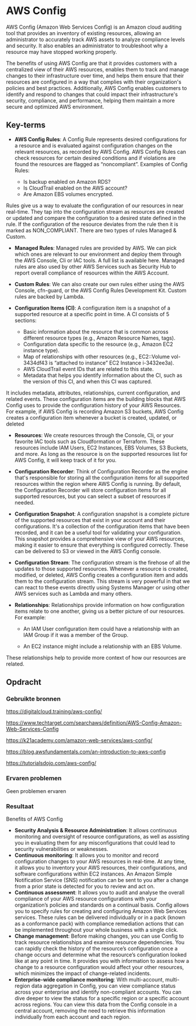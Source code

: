 # AWS Config


AWS Config (Amazon Web Services Config) is an Amazon cloud auditing tool that provides an inventory of existing resources, allowing an administrator to accurately track AWS assets to analyze compliance levels and security. It also enables an administrator to troubleshoot why a resource may have stopped working properly.

The benefits of using AWS Config are that it provides customers with a centralized view of their AWS resources, enables them to track and manage changes to their infrastructure over time, and helps them ensure that their resources are configured in a way that complies with their organization's policies and best practices. Additionally, AWS Config enables customers to identify and respond to changes that could impact their infrastructure's security, compliance, and performance, helping them maintain a more secure and optimized AWS environment.

## Key-terms

- **AWS Config Rules**: A Config Rule represents desired configurations for a resource and is evaluated against configuration changes on the relevant resources, as recorded by AWS Config. AWS Config Rules can check resources for certain desired conditions and if violations are found the resources are flagged as “noncompliant”. Examples of Config Rules:

  - Is backup enabled on Amazon RDS?
  - Is CloudTrail enabled on the AWS account?
  - Are Amazon EBS volumes encrypted.

Rules give us a way to evaluate the configuration of our resources in near real-time. They tap into the configuration stream as resources are created or updated and compare the configuration to a desired state defined in the rule. If the configuration of the resource deviates from the rule then it is marked as NON_COMPLIANT. There are two types of rules Managed & Custom.
 - **Managed Rules**: Managed rules are provided by AWS. We can pick which ones are relevant to our environment and deploy them through the AWS Console, Cli or IAC tools. A full list is available here. Managed rules are also used by other AWS Services such as Security Hub to report overall compliance of resources within the AWS Account.
 - **Custom Rules**: We can also create our own rules either using the AWS Console, cfn-guard, or the AWS Config Rules Development Kit. Custom rules are backed by Lambda.



- **Configuration Items (CI)**: A configuration item is a snapshot of a supported resource at a specific point in time. A CI consists of 5 sections:

  - Basic information about the resource that is common across different resource types (e.g., Amazon Resource Names, tags).
  - Configuration data specific to the resource (e.g., Amazon EC2 instance type).
  - Map of relationships with other resources (e.g., EC2::Volume vol-3434df43 is “attached to instance” EC2 Instance i-3432ee3a).
  - AWS CloudTrail event IDs that are related to this state.
  - Metadata that helps you identify information about the CI, such as the version of this CI, and when this CI was captured.

It includes metadata, attributes, relationships, current configuration, and related events. These configuration items are the building blocks that AWS Config uses to provide the configuration history of your AWS Resources. For example, if AWS Config is recording Amazon S3 buckets, AWS Config creates a configuration item whenever a bucket is created, updated, or deleted

- **Resources**: We create resources through the Console, Cli, or your favorite IAC tools such as Cloudformation or Terraform. These resources include IAM Users, EC2 Instances, EBS Volumes, S3 Buckets, and more. As long as the resource is on the supported resources list for AWS Config, it will keep track of it for you.

- **Configuration Recorder**: Think of Configuration Recorder as the engine that's responsible for storing all the configuration items for all supported resources within the region where AWS Config is running. By default, the Configuration Recorder will store configuration items for all supported resources, but you can select a subset of resources if needed.

- **Configuration Snapshot**: A configuration snapshot is a complete picture of the supported resources that exist in your account and their configurations. It's a collection of the configuration items that have been recorded, and it can be a useful tool for validating your configuration. This snapshot provides a comprehensive view of your AWS resources, making it easier to ensure that everything is configured correctly. These can be delivered to S3 or viewed in the AWS Config console.

- **Configuration Stream**: The configuration stream is the firehose of all the updates to those supported resources. Whenever a resource is created, modified, or deleted, AWS Config creates a configuration item and adds them to the configuration stream. This stream is very powerful in that we can react to these events directly using Systems Manager or using other AWS services such as Lambda and many others.

- **Relationships**: Relationships provide information on how configuration items relate to one another, giving us a better picture of our resources.
For example:

  - An IAM User configuration item could have a relationship with an IAM Group if it was a member of the Group.

  - An EC2 instance might include a relationship with an EBS Volume.

These relationships help to provide more context of how our resources are related.

## Opdracht
### Gebruikte bronnen

https://digitalcloud.training/aws-config/

https://www.techtarget.com/searchaws/definition/AWS-Config-Amazon-Web-Services-Config

https://k21academy.com/amazon-web-services/aws-config/

https://blog.awsfundamentals.com/an-introduction-to-aws-config

https://tutorialsdojo.com/aws-config/

### Ervaren problemen
Geen problemen ervaren

### Resultaat


Benefits of AWS Config

 - **Security Analysis & Resource Administration**: It allows continuous monitoring and oversight of resource configurations, as well as assisting you in evaluating them for any misconfigurations that could lead to security vulnerabilities or weaknesses.
 - **Continuous monitoring**: It allows you to monitor and record configuration changes to your AWS resources in real-time. At any time, it allows you to inventory your AWS resources, their configurations, and software configurations within EC2 instances. An Amazon Simple Notification Service (SNS) notification can be sent to you after a change from a prior state is detected for you to review and act on.
 - **Continuous assessment**: It allows you to audit and analyse the overall compliance of your AWS resource configurations with your organization’s policies and standards on a continual basis. Config allows you to specify rules for creating and configuring Amazon Web Services services. These rules can be delivered individually or in a pack (known as a conformance pack) with compliance remediation actions that can be implemented throughout your whole business with a single click.
 - **Change management**: Before making changes, you can use Config to track resource relationships and examine resource dependencies. You can rapidly check the history of the resource’s configuration once a change occurs and determine what the resource’s configuration looked like at any point in time. It provides you with information to assess how a change to a resource configuration would affect your other resources, which minimizes the impact of change-related incidents.
 - **Enterprise-wide compliance monitoring**: With multi-account, multi-region data aggregation in Config, you can view compliance status across your enterprise and identify non-compliant accounts. You can dive deeper to view the status for a specific region or a specific account across regions. You can view this data from the Config console in a central account, removing the need to retrieve this information individually from each account and each region.
